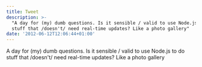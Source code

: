```yaml
---
title: Tweet
description: >-
  "A day for (my) dumb questions. Is it sensible / valid to use Node.js to do
  stuff that /doesn't/ need real-time updates? Like a photo gallery"
date: '2012-06-12T12:06:44+01:00'
---
```

A day for (my) dumb questions. Is it sensible / valid to use Node.js to do stuff that /doesn't/ need real-time updates? Like a photo gallery

